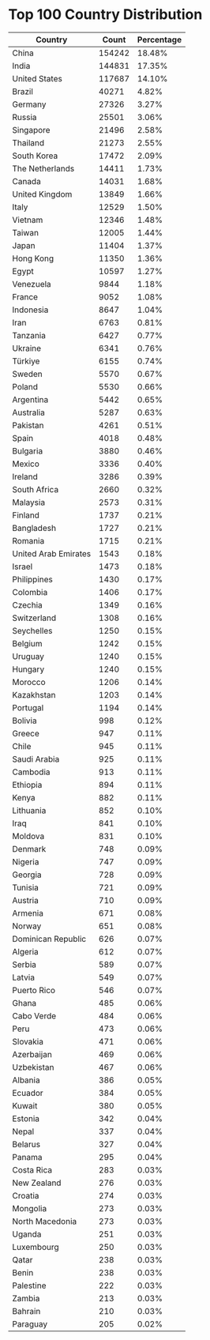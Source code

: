 # Top 100 Country Distribution
| Country | Count | Percentage |
|----|----|----|
| China | 154242 | 18.48% |
| India | 144831 | 17.35% |
| United States | 117687 | 14.10% |
| Brazil | 40271 | 4.82% |
| Germany | 27326 | 3.27% |
| Russia | 25501 | 3.06% |
| Singapore | 21496 | 2.58% |
| Thailand | 21273 | 2.55% |
| South Korea | 17472 | 2.09% |
| The Netherlands | 14411 | 1.73% |
| Canada | 14031 | 1.68% |
| United Kingdom | 13849 | 1.66% |
| Italy | 12529 | 1.50% |
| Vietnam | 12346 | 1.48% |
| Taiwan | 12005 | 1.44% |
| Japan | 11404 | 1.37% |
| Hong Kong | 11350 | 1.36% |
| Egypt | 10597 | 1.27% |
| Venezuela | 9844 | 1.18% |
| France | 9052 | 1.08% |
| Indonesia | 8647 | 1.04% |
| Iran | 6763 | 0.81% |
| Tanzania | 6427 | 0.77% |
| Ukraine | 6341 | 0.76% |
| Türkiye | 6155 | 0.74% |
| Sweden | 5570 | 0.67% |
| Poland | 5530 | 0.66% |
| Argentina | 5442 | 0.65% |
| Australia | 5287 | 0.63% |
| Pakistan | 4261 | 0.51% |
| Spain | 4018 | 0.48% |
| Bulgaria | 3880 | 0.46% |
| Mexico | 3336 | 0.40% |
| Ireland | 3286 | 0.39% |
| South Africa | 2660 | 0.32% |
| Malaysia | 2573 | 0.31% |
| Finland | 1737 | 0.21% |
| Bangladesh | 1727 | 0.21% |
| Romania | 1715 | 0.21% |
| United Arab Emirates | 1543 | 0.18% |
| Israel | 1473 | 0.18% |
| Philippines | 1430 | 0.17% |
| Colombia | 1406 | 0.17% |
| Czechia | 1349 | 0.16% |
| Switzerland | 1308 | 0.16% |
| Seychelles | 1250 | 0.15% |
| Belgium | 1242 | 0.15% |
| Uruguay | 1240 | 0.15% |
| Hungary | 1240 | 0.15% |
| Morocco | 1206 | 0.14% |
| Kazakhstan | 1203 | 0.14% |
| Portugal | 1194 | 0.14% |
| Bolivia | 998 | 0.12% |
| Greece | 947 | 0.11% |
| Chile | 945 | 0.11% |
| Saudi Arabia | 925 | 0.11% |
| Cambodia | 913 | 0.11% |
| Ethiopia | 894 | 0.11% |
| Kenya | 882 | 0.11% |
| Lithuania | 852 | 0.10% |
| Iraq | 841 | 0.10% |
| Moldova | 831 | 0.10% |
| Denmark | 748 | 0.09% |
| Nigeria | 747 | 0.09% |
| Georgia | 728 | 0.09% |
| Tunisia | 721 | 0.09% |
| Austria | 710 | 0.09% |
| Armenia | 671 | 0.08% |
| Norway | 651 | 0.08% |
| Dominican Republic | 626 | 0.07% |
| Algeria | 612 | 0.07% |
| Serbia | 589 | 0.07% |
| Latvia | 549 | 0.07% |
| Puerto Rico | 546 | 0.07% |
| Ghana | 485 | 0.06% |
| Cabo Verde | 484 | 0.06% |
| Peru | 473 | 0.06% |
| Slovakia | 471 | 0.06% |
| Azerbaijan | 469 | 0.06% |
| Uzbekistan | 467 | 0.06% |
| Albania | 386 | 0.05% |
| Ecuador | 384 | 0.05% |
| Kuwait | 380 | 0.05% |
| Estonia | 342 | 0.04% |
| Nepal | 337 | 0.04% |
| Belarus | 327 | 0.04% |
| Panama | 295 | 0.04% |
| Costa Rica | 283 | 0.03% |
| New Zealand | 276 | 0.03% |
| Croatia | 274 | 0.03% |
| Mongolia | 273 | 0.03% |
| North Macedonia | 273 | 0.03% |
| Uganda | 251 | 0.03% |
| Luxembourg | 250 | 0.03% |
| Qatar | 238 | 0.03% |
| Benin | 238 | 0.03% |
| Palestine | 222 | 0.03% |
| Zambia | 213 | 0.03% |
| Bahrain | 210 | 0.03% |
| Paraguay | 205 | 0.02% |
